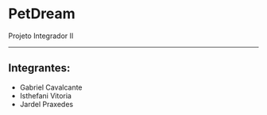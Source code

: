 # PetDream

Projeto Integrador II 

<hr>

## Integrantes:

* Gabriel Cavalcante
* Isthefani Vitoria 
* Jardel Praxedes 
